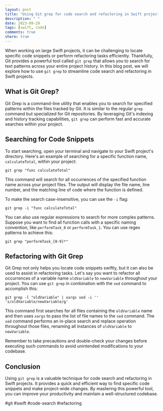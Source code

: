 ```yaml
---
layout: post
title: "Using Git grep for code search and refactoring in Swift projects"
description: " "
date: 2023-09-29
tags: [swift, code]
comments: true
share: true
---
```


When working on large Swift projects, it can be challenging to locate specific code snippets or perform refactoring tasks efficiently. Thankfully, Git provides a powerful tool called `git grep` that allows you to search for text patterns across your entire project history. In this blog post, we will explore how to use `git grep` to streamline code search and refactoring in Swift projects.

## What is Git Grep?

Git Grep is a command-line utility that enables you to search for specified patterns within the files tracked by Git. It is similar to the regular `grep` command but specialized for Git repositories. By leveraging Git's indexing and history tracking capabilities, `git grep` can perform fast and accurate searches within your project.

## Searching for Code Snippets

To start searching, open your terminal and navigate to your Swift project's directory. Here's an example of searching for a specific function name, `calculateTotal`, within your project:

```shell
git grep "func calculateTotal"
```

This command will search for all occurrences of the specified function name across your project files. The output will display the file name, line number, and the matching line of code where the function is defined.

To make the search case-insensitive, you can use the `-i` flag:

```shell
git grep -i "func calculateTotal"
```

You can also use regular expressions to search for more complex patterns. Suppose you want to find all function calls with a specific naming convention, like `performTask_0` or `performTask_1`. You can use regex patterns to achieve this:

```shell
git grep "performTask_[0-9]*"
```

## Refactoring with Git Grep

Git Grep not only helps you locate code snippets swiftly, but it can also be used to assist in refactoring tasks. Let's say you want to refactor all occurrences of a variable name `oldVariable` to `newVariable` throughout your project. You can use `git grep` in combination with the `sed` command to accomplish this:

```shell
git grep -l "oldVariable" | xargs sed -i '' 's/oldVariable/newVariable/g'
```

This command first searches for all files containing the `oldVariable` name and then uses `xargs` to pass the list of file names to the `sed` command. The `sed` command performs an in-place search and replace operation throughout those files, renaming all instances of `oldVariable` to `newVariable`.

Remember to take precautions and double-check your changes before executing such commands to avoid unintended modifications to your codebase.

## Conclusion

Using `git grep` is a valuable technique for code search and refactoring in Swift projects. It provides a quick and efficient way to find specific code snippets and make project-wide changes. By mastering this powerful tool, you can improve your productivity and maintain a well-structured codebase.

#git #swift #code-search #refactoring